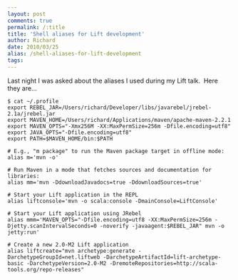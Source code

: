 ```yaml
---
layout: post
comments: true
permalink: /:title
title: 'Shell aliases for Lift development'
author: Richard
date: 2010/03/25
alias: /shell-aliases-for-lift-development
tags:
---
```


Last night I was asked about the aliases I used during my Lift talk.
 Here they are...

    $ cat ~/.profile 
    export REBEL_JAR=/Users/richard/Developer/libs/javarebel/jrebel-2.1a/jrebel.jar  
    export MAVEN_HOME=/Users/richard/Applications/maven/apache-maven-2.2.1 
    export MAVEN_OPTS="-Xmx256M -XX:MaxPermSize=256m -Dfile.encoding=utf8" 
    export JAVA_OPTS="-Dfile.encoding=utf8" 
    export PATH=$MAVEN_HOME/bin:$PATH  
    
    # E.g., "m package" to run the Maven package target in offline mode: 
    alias m='mvn -o'   
    
    # Run Maven in a mode that fetches sources and documentation for libraries: 
    alias mm='mvn -DdownloadJavadocs=true -DdownloadSources=true'   
    
    # Start your Lift application in the REPL 
    alias liftconsole='mvn -o scala:console -DmainConsole=LiftConsole'   
    
    # Start your Lift application using JRebel 
    alias mmm='MAVEN_OPTS="-Dfile.encoding=utf8 -XX:MaxPermSize=256m -Djetty.scanIntervalSeconds=0 -noverify -javaagent:$REBEL_JAR" mvn -o jetty:run'   
    
    # Create a new 2.0-M2 Lift application 
    alias liftcreate="mvn archetype:generate -DarchetypeGroupId=net.liftweb -DarchetypeArtifactId=lift-archetype-basic -DarchetypeVersion=2.0-M2 -DremoteRepositories=http://scala-tools.org/repo-releases"
    
    

 

